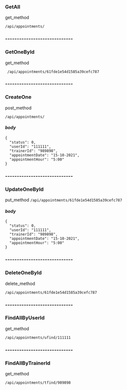 ### **GetAll**

get_method

`/api/appointments/`

### -----------------------------

### **GetOneById**

get_method

` /api/appointments/61fde1e54d1585a39cefc787`

### -----------------------------

### **CreateOne**

post_method

`/api/appointments/`

#### _body_

```
{
  "status": 0,
  "userId": "111111",
  "trainerId": "989898",
  "appointmentDate": "15-10-2021",
  "appointmentHour": "5:00"
}
```

### -----------------------------

### **UpdateOneById**

put_method
`/api/appointments/61fde1e54d1585a39cefc787`

#### _body_

```
{
  "status": 0,
  "userId": "111111",
  "trainerId": "989898",
  "appointmentDate": "15-10-2021",
  "appointmentHour": "5:00"
}
```

### -----------------------------

### **DeleteOneById**

delete_method

`/api/appointments/61fde1e54d1585a39cefc787`

### -----------------------------

### **FindAllByUserId**

get_method

`/api/appointments/ufind/111111`

### -----------------------------

### **FindAllByTrainerId**

get_method

`/api/appointments/tfind/989898`
